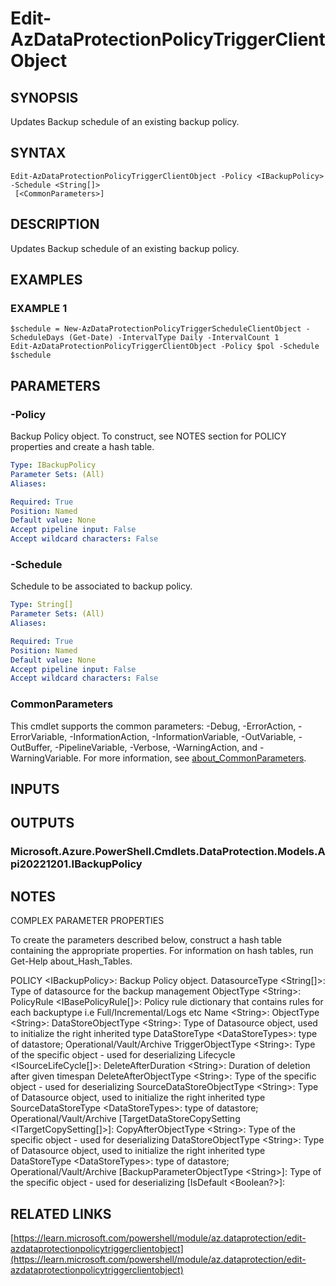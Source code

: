 ﻿---
external help file: Az.DataProtection-help.xml
Module Name: Az.DataProtection
online version: https://learn.microsoft.com/powershell/module/az.dataprotection/edit-azdataprotectionpolicytriggerclientobject
schema: 2.0.0
---

# Edit-AzDataProtectionPolicyTriggerClientObject

## SYNOPSIS
Updates Backup schedule of an existing backup policy.

## SYNTAX

```
Edit-AzDataProtectionPolicyTriggerClientObject -Policy <IBackupPolicy> -Schedule <String[]>
 [<CommonParameters>]
```

## DESCRIPTION
Updates Backup schedule of an existing backup policy.

## EXAMPLES

### EXAMPLE 1
```
$schedule = New-AzDataProtectionPolicyTriggerScheduleClientObject -ScheduleDays (Get-Date) -IntervalType Daily -IntervalCount 1
Edit-AzDataProtectionPolicyTriggerClientObject -Policy $pol -Schedule $schedule
```

## PARAMETERS

### -Policy
Backup Policy object.
To construct, see NOTES section for POLICY properties and create a hash table.

```yaml
Type: IBackupPolicy
Parameter Sets: (All)
Aliases:

Required: True
Position: Named
Default value: None
Accept pipeline input: False
Accept wildcard characters: False
```

### -Schedule
Schedule to be associated to backup policy.

```yaml
Type: String[]
Parameter Sets: (All)
Aliases:

Required: True
Position: Named
Default value: None
Accept pipeline input: False
Accept wildcard characters: False
```

### CommonParameters
This cmdlet supports the common parameters: -Debug, -ErrorAction, -ErrorVariable, -InformationAction, -InformationVariable, -OutVariable, -OutBuffer, -PipelineVariable, -Verbose, -WarningAction, and -WarningVariable. For more information, see [about_CommonParameters](http://go.microsoft.com/fwlink/?LinkID=113216).

## INPUTS

## OUTPUTS

### Microsoft.Azure.PowerShell.Cmdlets.DataProtection.Models.Api20221201.IBackupPolicy
## NOTES
COMPLEX PARAMETER PROPERTIES

To create the parameters described below, construct a hash table containing the appropriate properties.
For information on hash tables, run Get-Help about_Hash_Tables.

POLICY \<IBackupPolicy\>: Backup Policy object.
  DatasourceType \<String\[\]\>: Type of datasource for the backup management
  ObjectType \<String\>: 
  PolicyRule \<IBasePolicyRule\[\]\>: Policy rule dictionary that contains rules for each backuptype i.e Full/Incremental/Logs etc
    Name \<String\>: 
    ObjectType \<String\>: 
    DataStoreObjectType \<String\>: Type of Datasource object, used to initialize the right inherited type
    DataStoreType \<DataStoreTypes\>: type of datastore; Operational/Vault/Archive
    TriggerObjectType \<String\>: Type of the specific object - used for deserializing
    Lifecycle \<ISourceLifeCycle\[\]\>: 
      DeleteAfterDuration \<String\>: Duration of deletion after given timespan
      DeleteAfterObjectType \<String\>: Type of the specific object - used for deserializing
      SourceDataStoreObjectType \<String\>: Type of Datasource object, used to initialize the right inherited type
      SourceDataStoreType \<DataStoreTypes\>: type of datastore; Operational/Vault/Archive
      \[TargetDataStoreCopySetting \<ITargetCopySetting\[\]\>\]: 
        CopyAfterObjectType \<String\>: Type of the specific object - used for deserializing
        DataStoreObjectType \<String\>: Type of Datasource object, used to initialize the right inherited type
        DataStoreType \<DataStoreTypes\>: type of datastore; Operational/Vault/Archive
    \[BackupParameterObjectType \<String\>\]: Type of the specific object - used for deserializing
    \[IsDefault \<Boolean?\>\]:

## RELATED LINKS

[https://learn.microsoft.com/powershell/module/az.dataprotection/edit-azdataprotectionpolicytriggerclientobject](https://learn.microsoft.com/powershell/module/az.dataprotection/edit-azdataprotectionpolicytriggerclientobject)

